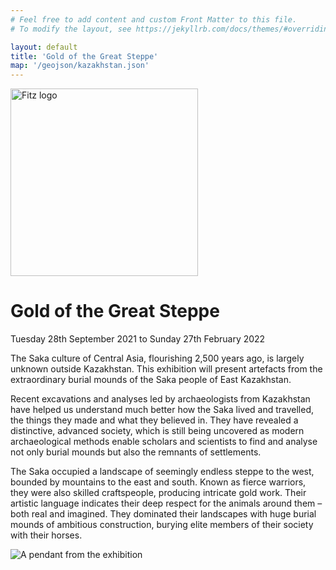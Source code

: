 ```yaml
---
# Feel free to add content and custom Front Matter to this file.
# To modify the layout, see https://jekyllrb.com/docs/themes/#overriding-theme-defaults

layout: default
title: 'Gold of the Great Steppe'
map: '/geojson/kazakhstan.json'
---
```


<div class="section" id="holding">
  <div class="intro col-md-12">
  <img src="https://beta.fitz.ms/images/logos/Fitz_logo_white.png" width="300" alt="Fitz logo" />
  <h1>Gold of the Great Steppe</h1>
  <p>Tuesday 28th September 2021 to Sunday 27th February 2022</p>
  </div>
</div>

<div class="section pp-scrollable d-flex h-100" id="background">
  <div class="intro col-md-12 mt-5 justify-content-center align-self-center ">
    <p>
      The Saka culture of Central Asia, flourishing 2,500 years ago, is
      largely unknown outside Kazakhstan. This exhibition will present
      artefacts from the extraordinary burial mounds of the Saka people of
      East Kazakhstan.
    </p>
    <p>
      Recent excavations and analyses led by archaeologists from Kazakhstan
      have helped us understand much better how the Saka lived and travelled,
      the things they made and what they believed in. They have revealed a
      distinctive, advanced society, which is still being uncovered as modern
      archaeological methods enable scholars and scientists to find and analyse
      not only burial mounds but also the remnants of settlements.
    </p>
    <p>
      The Saka occupied a landscape of seemingly endless steppe to the west,
      bounded by mountains to the east and south. Known as fierce warriors,
      they were also skilled craftspeople, producing intricate gold work.
      Their artistic language indicates their deep respect for the animals
      around them – both real and imagined. They dominated their landscapes
      with huge burial mounds of ambitious construction, burying elite members
      of their society with their horses.
    </p>
    <img src="https://fitz-cms-images.s3.eu-west-2.amazonaws.com/goldpendant.png" class="img-fluid" alt="A pendant from the exhibition"/>

  </div>
</div>

<div class="section" id="map-stan">
  <div id="map" style="width: 100%; height: 100vh;"></div>
</div>

<div class="section pp-scrollable d-flex h-100" id="details">
  <div class="intro col-md-12 mt-5 justify-content-center align-self-center ">
    <p>
      This exhibition will be built around material from three different
      burial complexes in East Kazakhstan: Berel, Shilikty and Eleke Sazy.
      Saka society included agriculturalists, pastoralists, nomads, settled
      people, warriors, those engaging in ritual practice, with immense
      technological skill and deep knowledge of wild and tamed animals.
      Only now are we beginning to understand their culture and how it relates
      to the people who live in Central Asia today.
    </p>
    <p>
      The Saka culture of Central Asia, flourishing 2,500 years ago, is
      largely unknown outside Kazakhstan. This exhibition will present artefacts
      from the extraordinary burial mounds of the Saka people of East Kazakhstan.
    </p>
    <button type="button" class="btn btn-outline-secondary align-center">
      <a href="https://tickets.museums.cam.ac.uk/account/create">Sign up for news</a>
    </button>
    <div class="intro col-md-12">
    <img src="https://fitz-cms-images.s3.eu-west-2.amazonaws.com/goldpendant.png" class="img-fluid" alt="A pendant from the exhibition"/>
  </div>
    </div>

</div>
